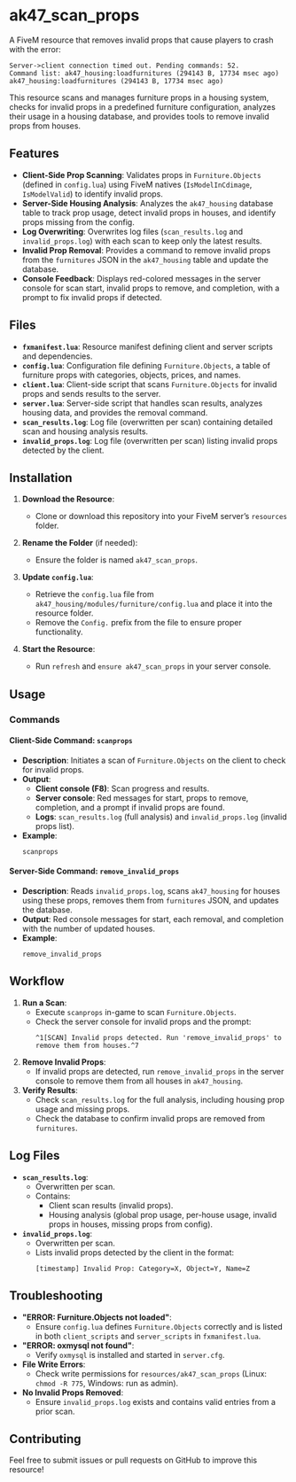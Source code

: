 # ak47_scan_props

A FiveM resource that removes invalid props that cause players to crash with the error:

```
Server->client connection timed out. Pending commands: 52.
Command list: ak47_housing:loadfurnitures (294143 B, 17734 msec ago)
ak47_housing:loadfurnitures (294143 B, 17734 msec ago)
```

This resource scans and manages furniture props in a housing system, checks for invalid props in a predefined furniture configuration, analyzes their usage in a housing database, and provides tools to remove invalid props from houses.

## Features
- **Client-Side Prop Scanning**: Validates props in `Furniture.Objects` (defined in `config.lua`) using FiveM natives (`IsModelInCdimage`, `IsModelValid`) to identify invalid props.
- **Server-Side Housing Analysis**: Analyzes the `ak47_housing` database table to track prop usage, detect invalid props in houses, and identify props missing from the config.
- **Log Overwriting**: Overwrites log files (`scan_results.log` and `invalid_props.log`) with each scan to keep only the latest results.
- **Invalid Prop Removal**: Provides a command to remove invalid props from the `furnitures` JSON in the `ak47_housing` table and update the database.
- **Console Feedback**: Displays red-colored messages in the server console for scan start, invalid props to remove, and completion, with a prompt to fix invalid props if detected.

## Files
- **`fxmanifest.lua`**: Resource manifest defining client and server scripts and dependencies.
- **`config.lua`**: Configuration file defining `Furniture.Objects`, a table of furniture props with categories, objects, prices, and names.
- **`client.lua`**: Client-side script that scans `Furniture.Objects` for invalid props and sends results to the server.
- **`server.lua`**: Server-side script that handles scan results, analyzes housing data, and provides the removal command.
- **`scan_results.log`**: Log file (overwritten per scan) containing detailed scan and housing analysis results.
- **`invalid_props.log`**: Log file (overwritten per scan) listing invalid props detected by the client.

## Installation
1. **Download the Resource**:
   - Clone or download this repository into your FiveM server’s `resources` folder.

2. **Rename the Folder** (if needed):
   - Ensure the folder is named `ak47_scan_props`.

3. **Update `config.lua`**:
   - Retrieve the `config.lua` file from `ak47_housing/modules/furniture/config.lua` and place it into the resource folder.
   - Remove the `Config.` prefix from the file to ensure proper functionality.

4. **Start the Resource**:
   - Run `refresh` and `ensure ak47_scan_props` in your server console.

## Usage
### **Commands**
#### **Client-Side Command: `scanprops`**
- **Description**: Initiates a scan of `Furniture.Objects` on the client to check for invalid props.
- **Output**:
  - **Client console (F8)**: Scan progress and results.
  - **Server console**: Red messages for start, props to remove, completion, and a prompt if invalid props are found.
  - **Logs**: `scan_results.log` (full analysis) and `invalid_props.log` (invalid props list).
- **Example**:
  ```
  scanprops
  ```

#### **Server-Side Command: `remove_invalid_props`**
- **Description**: Reads `invalid_props.log`, scans `ak47_housing` for houses using these props, removes them from `furnitures` JSON, and updates the database.
- **Output**: Red console messages for start, each removal, and completion with the number of updated houses.
- **Example**:
  ```
  remove_invalid_props
  ```

## **Workflow**
1. **Run a Scan**:
   - Execute `scanprops` in-game to scan `Furniture.Objects`.
   - Check the server console for invalid props and the prompt:
     ```
     ^1[SCAN] Invalid props detected. Run 'remove_invalid_props' to remove them from houses.^7
     ```
2. **Remove Invalid Props**:
   - If invalid props are detected, run `remove_invalid_props` in the server console to remove them from all houses in `ak47_housing`.
3. **Verify Results**:
   - Check `scan_results.log` for the full analysis, including housing prop usage and missing props.
   - Check the database to confirm invalid props are removed from `furnitures`.

## **Log Files**
- **`scan_results.log`**:
  - Overwritten per scan.
  - Contains:
    - Client scan results (invalid props).
    - Housing analysis (global prop usage, per-house usage, invalid props in houses, missing props from config).
- **`invalid_props.log`**:
  - Overwritten per scan.
  - Lists invalid props detected by the client in the format:
    ```
    [timestamp] Invalid Prop: Category=X, Object=Y, Name=Z
    ```

## **Troubleshooting**
- **"ERROR: Furniture.Objects not loaded"**:
  - Ensure `config.lua` defines `Furniture.Objects` correctly and is listed in both `client_scripts` and `server_scripts` in `fxmanifest.lua`.
- **"ERROR: oxmysql not found"**:
  - Verify `oxmysql` is installed and started in `server.cfg`.
- **File Write Errors**:
  - Check write permissions for `resources/ak47_scan_props` (Linux: `chmod -R 775`, Windows: run as admin).
- **No Invalid Props Removed**:
  - Ensure `invalid_props.log` exists and contains valid entries from a prior scan.

## **Contributing**
Feel free to submit issues or pull requests on GitHub to improve this resource!
